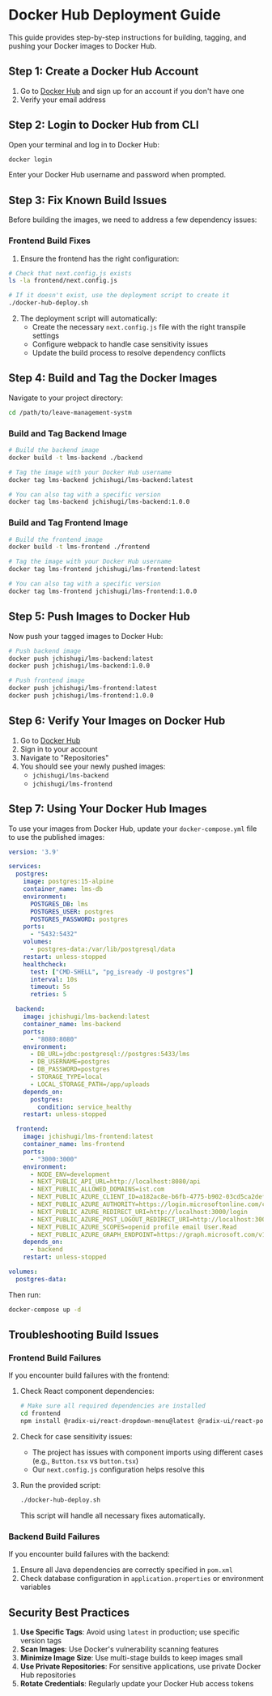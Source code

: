 # Docker Hub Deployment Guide

This guide provides step-by-step instructions for building, tagging, and pushing your Docker images to Docker Hub.

## Step 1: Create a Docker Hub Account

1. Go to [Docker Hub](https://hub.docker.com/) and sign up for an account if you don't have one
2. Verify your email address

## Step 2: Login to Docker Hub from CLI

Open your terminal and log in to Docker Hub:

```bash
docker login
```

Enter your Docker Hub username and password when prompted.

## Step 3: Fix Known Build Issues

Before building the images, we need to address a few dependency issues:

### Frontend Build Fixes

1. Ensure the frontend has the right configuration:

```bash
# Check that next.config.js exists
ls -la frontend/next.config.js

# If it doesn't exist, use the deployment script to create it
./docker-hub-deploy.sh
```

2. The deployment script will automatically:
   - Create the necessary `next.config.js` file with the right transpile settings
   - Configure webpack to handle case sensitivity issues
   - Update the build process to resolve dependency conflicts

## Step 4: Build and Tag the Docker Images

Navigate to your project directory:

```bash
cd /path/to/leave-management-systm
```

### Build and Tag Backend Image

```bash
# Build the backend image
docker build -t lms-backend ./backend

# Tag the image with your Docker Hub username
docker tag lms-backend jchishugi/lms-backend:latest

# You can also tag with a specific version
docker tag lms-backend jchishugi/lms-backend:1.0.0
```

### Build and Tag Frontend Image

```bash
# Build the frontend image
docker build -t lms-frontend ./frontend

# Tag the image with your Docker Hub username
docker tag lms-frontend jchishugi/lms-frontend:latest

# You can also tag with a specific version
docker tag lms-frontend jchishugi/lms-frontend:1.0.0
```

## Step 5: Push Images to Docker Hub

Now push your tagged images to Docker Hub:

```bash
# Push backend image
docker push jchishugi/lms-backend:latest
docker push jchishugi/lms-backend:1.0.0

# Push frontend image
docker push jchishugi/lms-frontend:latest
docker push jchishugi/lms-frontend:1.0.0
```

## Step 6: Verify Your Images on Docker Hub

1. Go to [Docker Hub](https://hub.docker.com/)
2. Sign in to your account
3. Navigate to "Repositories"
4. You should see your newly pushed images:
   - `jchishugi/lms-backend`
   - `jchishugi/lms-frontend`

## Step 7: Using Your Docker Hub Images

To use your images from Docker Hub, update your `docker-compose.yml` file to use the published images:

```yaml
version: '3.9'

services:
  postgres:
    image: postgres:15-alpine
    container_name: lms-db
    environment:
      POSTGRES_DB: lms
      POSTGRES_USER: postgres
      POSTGRES_PASSWORD: postgres
    ports:
      - "5432:5432"
    volumes:
      - postgres-data:/var/lib/postgresql/data
    restart: unless-stopped
    healthcheck:
      test: ["CMD-SHELL", "pg_isready -U postgres"]
      interval: 10s
      timeout: 5s
      retries: 5

  backend:
    image: jchishugi/lms-backend:latest
    container_name: lms-backend
    ports:
      - "8080:8080"
    environment:
      - DB_URL=jdbc:postgresql://postgres:5433/lms
      - DB_USERNAME=postgres
      - DB_PASSWORD=postgres
      - STORAGE_TYPE=local
      - LOCAL_STORAGE_PATH=/app/uploads
    depends_on:
      postgres:
        condition: service_healthy
    restart: unless-stopped

  frontend:
    image: jchishugi/lms-frontend:latest
    container_name: lms-frontend
    ports:
      - "3000:3000"
    environment:
      - NODE_ENV=development
      - NEXT_PUBLIC_API_URL=http://localhost:8080/api
      - NEXT_PUBLIC_ALLOWED_DOMAINS=ist.com
      - NEXT_PUBLIC_AZURE_CLIENT_ID=a182ac8e-b6fb-4775-b902-03cd5ca2defb
      - NEXT_PUBLIC_AZURE_AUTHORITY=https://login.microsoftonline.com/consumers
      - NEXT_PUBLIC_AZURE_REDIRECT_URI=http://localhost:3000/login
      - NEXT_PUBLIC_AZURE_POST_LOGOUT_REDIRECT_URI=http://localhost:3000/login
      - NEXT_PUBLIC_AZURE_SCOPES=openid profile email User.Read
      - NEXT_PUBLIC_AZURE_GRAPH_ENDPOINT=https://graph.microsoft.com/v1.0
    depends_on:
      - backend
    restart: unless-stopped

volumes:
  postgres-data:
```

Then run:

```bash
docker-compose up -d
```

## Troubleshooting Build Issues

### Frontend Build Failures

If you encounter build failures with the frontend:

1. Check React component dependencies:
   ```bash
   # Make sure all required dependencies are installed
   cd frontend
   npm install @radix-ui/react-dropdown-menu@latest @radix-ui/react-popover@latest react-day-picker@latest lucide-react@latest
   ```

2. Check for case sensitivity issues:
   - The project has issues with component imports using different cases (e.g., `Button.tsx` vs `button.tsx`)
   - Our `next.config.js` configuration helps resolve this

3. Run the provided script:
   ```bash
   ./docker-hub-deploy.sh
   ```
   This script will handle all necessary fixes automatically.

### Backend Build Failures

If you encounter build failures with the backend:

1. Ensure all Java dependencies are correctly specified in `pom.xml`
2. Check database configuration in `application.properties` or environment variables

## Security Best Practices

1. **Use Specific Tags**: Avoid using `latest` in production; use specific version tags
2. **Scan Images**: Use Docker's vulnerability scanning features
3. **Minimize Image Size**: Use multi-stage builds to keep images small
4. **Use Private Repositories**: For sensitive applications, use private Docker Hub repositories
5. **Rotate Credentials**: Regularly update your Docker Hub access tokens 